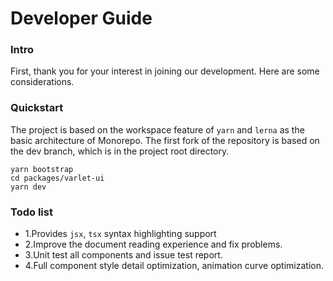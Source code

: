 # Developer Guide

### Intro
First, thank you for your interest in joining our development. Here are some considerations.

### Quickstart
The project is based on the workspace feature of `yarn` and `lerna` as the basic architecture of Monorepo. 
The first fork of the repository is based on the dev branch, which is in the project root directory.

```shell
yarn bootstrap
cd packages/varlet-ui
yarn dev
```

### Todo list
- 1.Provides `jsx`, `tsx` syntax highlighting support
- 2.Improve the document reading experience and fix problems.
- 3.Unit test all components and issue test report.
- 4.Full component style detail optimization, animation curve optimization.